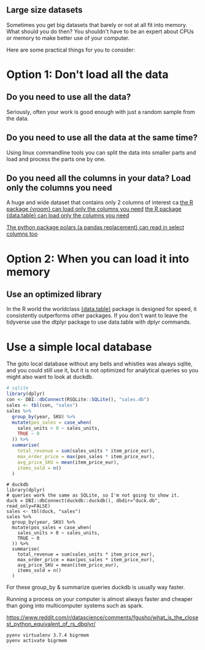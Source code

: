 ## Large size datasets

Sometimes you get big datasets that barely or not at all fit into memory.
What should you do then? You shouldn't have to be an expert about CPUs or memory
to make better use of your computer.

Here are some practical things for you to consider:

# Option 1: Don't load all the data

## Do you need to use all the data?
Seriously, often your work is good enough with just a random sample from the data.

## Do you need to use all the data at the same time?
Using linux commandline tools you can split the data into smaller parts and load and process the parts one by one.

## Do you need all the columns in your data? Load only the columns you need
A huge and wide dataset that contains only 2 columns of interest ca
[the R package {vroom} can load only the columns you need](https://vroom.r-lib.org/articles/vroom.html#column-selection)
[the R package {data.table} can load only the columns you need](https://rdatatable.gitlab.io/data.table/reference/fread.html)

[The python package polars (a pandas replacement) can read in select columns too](https://pola-rs.github.io/polars/py-polars/html/reference/api/polars.read_csv.html)

# Option 2: When you can load it into memory

## Use an optimized library
In the R world the worldclass [{data.table}](https://rdatatable.gitlab.io/data.table/) package
is designed for speed, it consistently outperforms other packages.
If you don't want to leave the tidyverse use the dtplyr package to use data.table
with dplyr commands.

# Use a simple local database
The goto local database without any bells and whistles was always sqlite, and
you could still use it, but it is not optimized for analytical queries so you
might also want to look at duckdb.


```r
# sqlite
library(dplyr)
con <- DBI::dbConnect(RSQLite::SQLite(), "sales.db")
sales <- tbl(con, "sales")
sales %>%
  group_by(year, SKU) %>%
  mutate(pos_sales = case_when(
    sales_units > 0 ~ sales_units,
    TRUE ~ 0
  )) %>%
  summarise(
    total_revenue = sum(sales_units * item_price_eur),
    max_order_price = max(pos_sales * item_price_eur),
    avg_price_SKU = mean(item_price_eur),
    items_sold = n()
  )
```

```
# duckdb
library(dplyr)
# queries work the same as SQLite, so I'm not going to show it.
duck = DBI::dbConnect(duckdb::duckdb(), dbdir="duck.db", read_only=FALSE)
sales <- tbl(duck, "sales")
sales %>%
  group_by(year, SKU) %>%
  mutate(pos_sales = case_when(
    sales_units > 0 ~ sales_units,
    TRUE ~ 0
  )) %>%
  summarise(
    total_revenue = sum(sales_units * item_price_eur),
    max_order_price = max(pos_sales * item_price_eur),
    avg_price_SKU = mean(item_price_eur),
    items_sold = n()
  )
```

For these group_by & summarize queries duckdb is usually way faster.


Running a process on your computer is almost always faster and cheaper than going into multicomputer systems such as spark.


https://www.reddit.com/r/datascience/comments/fgusho/what_is_the_closest_python_equivalent_of_rs_dbplyr/


```
pyenv virtualenv 3.7.4 bigrmem
pyenv activate bigrmem



```
